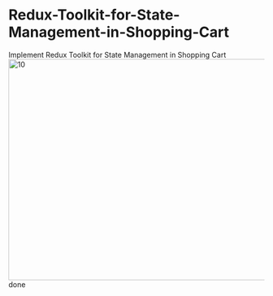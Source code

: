 # Redux-Toolkit-for-State-Management-in-Shopping-Cart
Implement Redux Toolkit for State Management in Shopping Cart
<img width="792" height="435" alt="10" src="https://github.com/user-attachments/assets/6735614a-7f15-429b-bdd3-82f4bf3cf2ea" />
done
